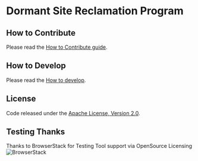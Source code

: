 # Dormant Site Reclamation Program

<description goes here>

## How to Contribute

Please read the [How to Contribute guide](CONTRIBUTING.md).

## How to Develop

Please read the [How to develop](USAGE.md).

## License

Code released under the [Apache License, Version 2.0](LICENSE.md).

## Testing Thanks

Thanks to BrowserStack for Testing Tool support via OpenSource Licensing ![BrowserStack](docs/browserstack-logo-white-small.png)
